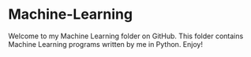 # Machine-Learning
Welcome to my Machine Learning folder on GitHub. This folder contains Machine Learning programs written by me in Python. Enjoy!
